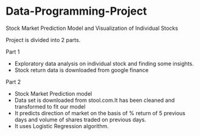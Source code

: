 # Data-Programming-Project
Stock Market Prediction Model and Visualization of Individual Stocks

Project is divided into 2 parts.

Part 1 
- Exploratory data analysis on individual stock and finding some insights.
- Stock return data is downloaded from google finance

Part 2
- Stock Market Prediction model
- Data set is downloaded from stool.com.It has been cleaned and transformed to fit our model
- It predicts direction of market on the basis of % return of 5 previous days and volume of shares traded on previous days.
- It uses Logistic Regression algorithm.
    
